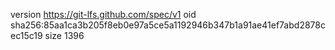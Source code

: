version https://git-lfs.github.com/spec/v1
oid sha256:85aa1ca3b205f8eb0e97a5ce5a1192946b347b1a91ae41ef7abd2878cec15c19
size 1396
